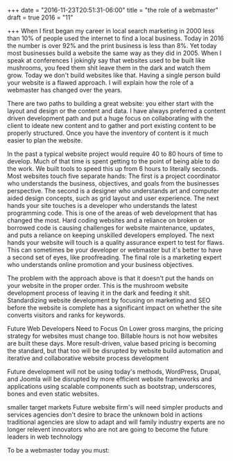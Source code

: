 +++
date = "2016-11-23T20:51:31-06:00"
title = "the role of a webmaster"
draft = true
2016 = "11"

+++
When I first began my career in local search marketing in 2000 less than 10% of people used the internet to find a local business. Today in 2016 the number is over 92% and the print business is less than 8%. Yet today most businesses build a website the same way as they did in 2005. When I speak at conferences I jokingly say that websites used to be built like mushrooms, you feed them shit leave them in the dark and watch them grow. Today we don't build websites like that. Having a single person build your website is a flawed approach. I will explain how the role of a webmaster has changed over the years.
<!--more-->

There are two paths to building a great website: you either start with the layout and design or the content and data. I have always preferred a content driven development path and put a huge focus on collaborating with the client to ideate new content and to gather and port existing content to be properly structured. Once you have the inventory of content is it much easier to plan the website.

In the past a typical website project would require 40 to 80 hours of time to develop. Much of that time is spent getting to the point of being able to do the work. We built tools to speed this up from 6 hours to literally seconds. Most websites touch five separate hands: The first is a project coordinator who understands the business, objectives, and goals from the businesses perspective. The second is a designer who understands art and computer aided design concepts, such as grid layout and user experience. The next hands your site touches is a developer who understands the latest programming code. This is one of the areas of web development that has changed the most. Hard coding websites and a reliance on broken or borrowed code is causing challenges for website maintenance, updates, and puts a reliance on keeping unskilled developers employed. The next hands your website will touch is a quality assurance expert to test for flaws. This can sometimes be your developer or webmaster but it's better to have a second set of eyes, like proofreading. The final role is a marketing expert who understands online promotion and your business objectives.  

The problem with the approach above is that it doesn't put the hands on your website in the proper order. This is the mushroom website development process of leaving it in the dark and feeding it shit. Standardizing website development by focusing on marketing and SEO before the website is complete has a significant impact on whether the site converts visitors and ranks for keywords.

Future Web Developers Need to Focus On
Lower gross margins, the pricing strategy for websites must change too. Billable hours is not how websites are built these days. More result-driven, value based pricing is becoming the standard, but that too will be disrupted by website build automation and iterative and collaborative website process development

Future development will not be using today's methods, WordPress, Drupal, and Joomla will be disrupted by more efficient website frameworks and applications using scalable components such as bootstrap, underscores, bones and even static websites.

smaller target markets
Future website firm's will need simpler products and services
agencies don't desire to brace the unknown
bold in actions
traditional agencies are slow to adapt and will family
industry experts are no longer relevent
innovators who are not are going to become the future leaders in web technology

To be a webmaster today you must:
